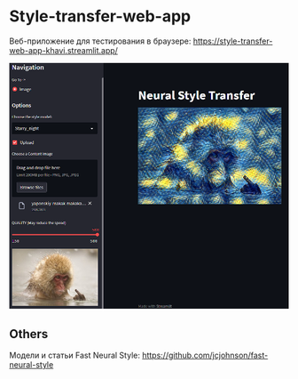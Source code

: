 # Style-transfer-web-app

Веб-приложение для тестирования в браузере: https://style-transfer-web-app-khavi.streamlit.app/

![alt text](image.png)

## Others

Модели и статьи Fast Neural Style: https://github.com/jcjohnson/fast-neural-style 
